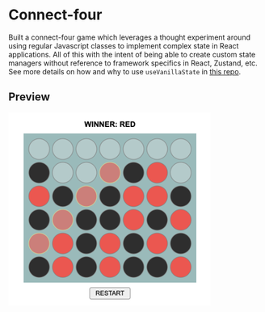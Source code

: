 # Connect-four

Built a connect-four game which leverages a thought experiment around using regular Javascript classes to implement complex state in React applications. All of this with the intent of being able to create custom state managers without reference to framework specifics in React, Zustand, etc. See more details on how and why to use `useVanillaState` in [this repo](https://github.com/jaimefps/use-vanilla-state).

## Preview

<img src="./assets/sample.png" alt="drawing" width="400"/>

